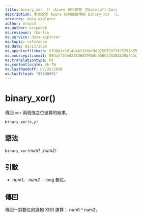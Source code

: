 ```yaml
---
title: binary_xor （）-Azure 資料總管 |Microsoft Docs
description: 本文說明 Azure 資料總管中的 binary_xor （）。
services: data-explorer
author: orspod
ms.author: orspodek
ms.reviewer: rkarlin
ms.service: data-explorer
ms.topic: reference
ms.date: 02/13/2020
ms.openlocfilehash: 6f988fa3d14dab3188bf96825615972995291655
ms.sourcegitcommit: 09da3f26b4235368297b8b9b604d4282228a443c
ms.translationtype: MT
ms.contentlocale: zh-TW
ms.lasthandoff: 07/28/2020
ms.locfileid: "87349001"
---
```

# <a name="binary_xor"></a>binary_xor()

傳回 `xor` 兩個值之位運算的結果。

```kusto
binary_xor(x,y)
```

## <a name="syntax"></a>語法

`binary_xor(`*num1* `,`*num2*`)`

## <a name="arguments"></a>引數

* *num1*， *num2*： long 數位。

## <a name="returns"></a>傳回

傳回一對數位的邏輯 XOR 運算： num1 ^ num2。